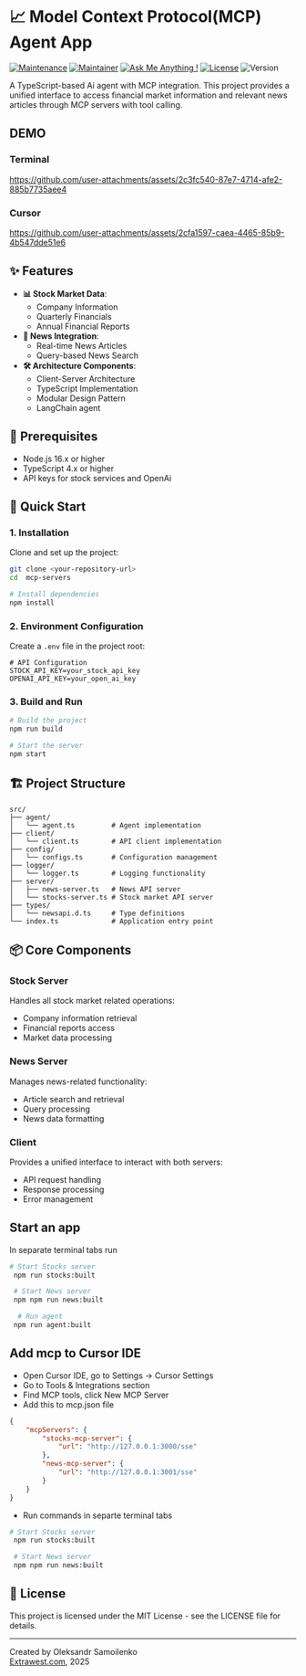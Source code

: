 # 📈 Model Context Protocol(MCP) Agent App

[![Maintenance](https://img.shields.io/badge/Maintained%3F-yes-green.svg)]()
[![Maintainer](https://img.shields.io/static/v1?label=Alex&message=Maintainer&color=red)]()
[![Ask Me Anything !](https://img.shields.io/badge/Ask%20me-anything-1abc9c.svg)]()
[![License](https://img.shields.io/badge/License-MIT-blue.svg)](https://opensource.org/licenses/MIT)
![Version](https://img.shields.io/badge/version-1.0.0-blue)

A TypeScript-based Ai agent with MCP integration. This project provides a unified interface to access financial market information and relevant news articles through MCP servers with tool calling.
## DEMO

### Terminal
https://github.com/user-attachments/assets/2c3fc540-87e7-4714-afe2-885b7735aee4


### Cursor
https://github.com/user-attachments/assets/2cfa1597-caea-4465-85b9-4b547dde51e6






## ✨ Features

-   **📊 Stock Market Data**:
    -   Company Information
    -   Quarterly Financials
    -   Annual Financial Reports
-   **📰 News Integration**:
    -   Real-time News Articles
    -   Query-based News Search
-   **🛠️ Architecture Components**:
    -   Client-Server Architecture
    -   TypeScript Implementation
    -   Modular Design Pattern
    -   LangChain agent

## 🔧 Prerequisites

-   Node.js 16.x or higher
-   TypeScript 4.x or higher
-   API keys for stock services and OpenAi

## 🚀 Quick Start

### 1. Installation

Clone and set up the project:

```bash
git clone <your-repository-url>
cd  mcp-servers

# Install dependencies
npm install
```

### 2. Environment Configuration

Create a `.env` file in the project root:

```env
# API Configuration
STOCK_API_KEY=your_stock_api_key
OPENAI_API_KEY=your_open_ai_key
```

### 3. Build and Run

```bash
# Build the project
npm run build

# Start the server
npm start
```

## 🏗️ Project Structure

```
src/
├── agent/
│   └── agent.ts         # Agent implementation
├── client/
│   └── client.ts        # API client implementation
├── config/
│   └── configs.ts       # Configuration management
├── logger/
│   └── logger.ts        # Logging functionality
├── server/
│   ├── news-server.ts   # News API server
│   └── stocks-server.ts # Stock market API server
├── types/
│   └── newsapi.d.ts     # Type definitions
└── index.ts             # Application entry point
```

## 📦 Core Components

### Stock Server

Handles all stock market related operations:

-   Company information retrieval
-   Financial reports access
-   Market data processing

### News Server

Manages news-related functionality:

-   Article search and retrieval
-   Query processing
-   News data formatting

### Client

Provides a unified interface to interact with both servers:

-   API request handling
-   Response processing
-   Error management

## Start an app

In separate terminal tabs run

```bash
# Start Stocks server
 npm run stocks:built

 # Start News server
 npm npm run news:built

  # Run agent
 npm run agent:built
```

## Add mcp to Cursor IDE

-   Open Cursor IDE, go to Settings -> Cursor Settings
-   Go to Tools & Integrations section
-   Find MCP tools, click New MCP Server
-   Add this to mcp.json file

```json
{
    "mcpServers": {
        "stocks-mcp-server": {
            "url": "http://127.0.0.1:3000/sse"
        },
        "news-mcp-server": {
            "url": "http://127.0.0.1:3001/sse"
        }
    }
}
```

-   Run commands in separte terminal tabs

```bash
# Start Stocks server
 npm run stocks:built

 # Start News server
 npm npm run news:built

```

## 📝 License

This project is licensed under the MIT License - see the LICENSE file for details.

---

Created by Oleksandr Samoilenko  
[Extrawest.com](https://extrawest.com), 2025
